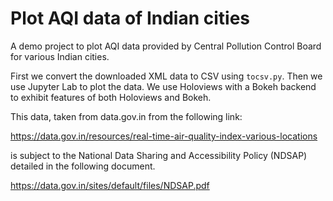 # Plot AQI data of Indian cities

A demo project to plot AQI data provided by Central Pollution Control Board for various Indian cities. 

First we convert the downloaded XML data to CSV using `tocsv.py`. Then we use Jupyter Lab to plot the data. We use Holoviews with a Bokeh backend to exhibit features of both Holoviews and Bokeh.

This data, taken from data.gov.in from the following link:

https://data.gov.in/resources/real-time-air-quality-index-various-locations

is subject to the National Data Sharing and Accessibility Policy (NDSAP) detailed in the following document.

https://data.gov.in/sites/default/files/NDSAP.pdf





